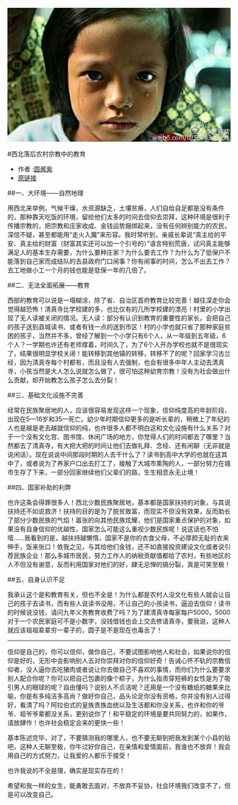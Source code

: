 ![](imgs/01.jpg)

#西北落后农村宗教中的教育

* 作者 :[圆酱紫](http://m.weibo.cn/u/5678340051)
* [原链接](http://weibo.com/ttarticle/p/show?id=2309404019957594769839)

##一、大环境——自然地理

用西北来举例，气候干燥，水资源缺乏，土壤贫瘠，人们自给自足都是没有条件的，那种靠天吃饭的环境，留给他们太多的时间去信仰去崇拜，这种环境是很利于传播宗教的，把宗教和庄家收成、金钱运势捆绑起来，没有任何辨别能力的农民，深信不疑，甚至都能用“走火入魔”来形容。我时常听到，亲戚长辈说“真主给的平安、真主给的财富（财富其实还可以加一个引号的）”语言特别荒唐，试问真主能够满足人的基本生存需要，为什么要种庄家？为什么要去工作？为什么为了低保户不能落到自己家而成结队的去县政府门口闹事？你有闹事的时间，怎么不出去工作？去工地做小工一个月的钱也能是低保一年的几倍了。

##二、无法全面拓展——教育

西部的教育可以说是一塌糊涂，除了省、自治区首府教育比较完善！越往深走你会觉得越恐怖！清真寺比学校建的多，也比仅有的几所学校建的漂亮！村里的小学出现了无人读被关闭的情况。无人读：部分有认识到教育的重要性的家长，会把自己的孩子送到县城读书、或者有钱一点的送到市区！村的小学也就只省了那种家庭贫困的孩子，当然并不多，曾经了解到一个小学只有6个人，从一年级到五年级，6个人？一学期也许还有老师撑着，时间久了，为了6个人开办学校也就不是很现实了，结果很明显学校关闭！能转移到其他镇的转移，转移不了的呢？回家学习古兰经，因为清真寺每个村都有，而且没有人去强制，也会有很多中年人主动去清真寺，小孩当然是大人怎么说就怎么做了，很可怕这种幼育宗教！没有为社会做出什么贡献，却开始教怎么孩子怎么去分裂！

##三、基础文化设施不完善

经常在民族聚居地的人，应该很容易发现这样一个现象，信仰纯度高的年龄阶段，出现在5—16岁和35—死亡。幼少年时期信仰更多的是听长辈的，稍微上了年纪的人也是越是老去越就信仰的纯，也许很多人都不明白这和文化设施有什么关系？对于一个没有文化宫、图书馆、休闲广场的地方，你觉得人们的时间都去了哪里？当然都去了清真寺，有大把大把的时间让他们去做礼拜、念经、还有闲聊（无非就是说闲话）。现在说说中间那段时期的人去干什么了？读书到高中大学的也就在这其中了，或者说为了养家户口出去打工了，接触了大城市熏陶的人，一部分努力在城市生存了下来，一部分回家继续他们父辈们的路，生生相息永无止境！

##四、国家补助的利弊

也许这条会得罪很多人！西北少数民族聚居地，基本都是国家扶持的对象，与其说扶持还不如说救济！扶持的目的是为了脱贫致富，而现实不但没有效果，反而助长了部分少数民族的气焰！嚣张的向其他民族炫耀，他们是国家重点保护的对象，如果没有自身信仰的优越性，国家怎么可能这么重视少数民族呢！说这话也不怕噎……我看到的是，越扶持越懒惰，国家不是你的衣食父母，不必厚颜无耻的衣来伸手，饭来张口！依我之见，与其给他们金钱，还不如直接投资建设文化或者说引荐民族企业！那么多城市居民，努力工作人的纳税贡献值都给了农村，有些地区的人不但没有谢意，反而利用国家对他们的好，肆无忌惮的搞分裂，真是可笑至极！

##五、自身认识不足

我承认这个是和教育有关，但也不全是！为什么都是农村人没文化有些人就会让自己的孩子去读书，而有些人说读书没用，不让自己的小孩读书，逼迫去信仰！读书的时候说没钱，请问九年义务教育收费了吗？为了建清真寺每家每户5000，5000对于一个农民家庭可不是小数字，没钱借钱也会上交去修请真寺，要我说，这种人就应该祖祖辈辈穷一辈子的，圆子是不是现在也毒舌了！

- - -

信仰是自己的，你可以信仰，做你自己，不要试图影响他人和社会，如果说你的信仰是好的，无形中会影响别人去对你崇拜对你的信仰好奇！告诫心怀不轨的宗教信仰者，没人逼你去吃猪肉或者说让你去做自己不喜欢的事情，而你们为什么要要求别人配合你呢？你可以把自己包裹的像个粽子，为什么指责穿短裤的女性是为了吸引男人的眼球的呢？自由懂吗？说别人不贞洁呢？还用是一个没有糖纸的糖果来比喻，你是有多纯洁多高尚？做好你自己，品头论足你没有资格，你并没有别人过得好，看清了吗？阿拉伯式的皇族贵族血统以及生活都和你没关系，也许和你的爷爷、祖爷爷辈都没关系，更别说你了！和平稳定的环境是要共同努力的，如果作，请放肆作！也许社会稳定会来的更快一些！

基本陈述完毕，对了，不要猜测我的哪里人，也不要无聊到把我发到某个小县的贴吧，这种人无聊至极，你牛过好你自己，在亲情和爱情面前，我谁也不放弃！我会用自己的方式努力，让我爱的人都乐于接受！

也许我说的不全是理，确实是现实存在的！

希望和我一样的女生，能勇敢去面对，不放弃不妥协，社会环境我们改变不了，但是可以改变自己。